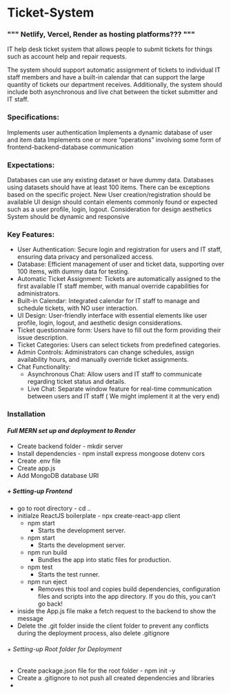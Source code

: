 # Ticket-System
### """ Netlify, Vercel, Render as hosting platforms???   """
IT help desk ticket system that allows people to submit tickets for things such as account help and repair requests.

The system should support automatic assignment of tickets to individual IT staff members and have a built-in calendar that can support the large quantity of tickets our department receives. Additionally, the system should include both asynchronous and live chat between the ticket submitter and IT staff.

### Specifications:
Implements user authentication
Implements a dynamic database of user and item data
Implements one or more “operations” involving some form of frontend-backend-database communication
### Expectations:
Databases can use any existing dataset or have dummy data. Databases using datasets should have at least 100 items. There can be exceptions based on the specific project.
New User creation/registration should be available
UI design should contain elements commonly found or expected such as a user profile, login, logout.
Consideration for design aesthetics
System should be dynamic and responsive

### Key Features:
- User Authentication: Secure login and registration for users and IT staff, ensuring data privacy and personalized access.
- Database: Efficient management of user and ticket data, supporting over 100 items, with dummy data for testing.
- Automatic Ticket Assignment: Tickets are automatically assigned to the first available IT staff member, with manual override capabilities for administrators.
- Built-in Calendar: Integrated calendar for IT staff to manage and schedule tickets, with NO user interaction.
- UI Design: User-friendly interface with essential elements like user profile, login, logout, and aesthetic design considerations.
- Ticket questionnaire form: Users have to fill out the form providing their issue description.
- Ticket Categories: Users can select tickets from predefined categories.
- Admin Controls: Administrators can change schedules, assign availability hours, and manually override ticket assignments.
- Chat Functionality:
  - Asynchronous Chat: Allow users and IT staff to communicate regarding ticket status and details.
  - Live Chat: Separate window feature for real-time communication between users and IT staff ( We might implement it at the very end)


### Installation
#### *Full MERN set up and deployment to Render*
+ Create backend folder - mkdir server
+ Install dependencies - npm install express mongoose dotenv cors
+ Create .env file
+ Create app.js
+ Add MongoDB database URI
##### + Setting-up Frontend
+ go to root directory - cd ..
+  initialze ReactJS boilerplate - npx create-react-app client
    + npm start
      + Starts the development server.
   + npm start
     + Starts the development server.
   + npm run build
     + Bundles the app into static files for production.
   + npm test
     + Starts the test runner.
   + npm run eject
     + Removes this tool and copies build dependencies, configuration files
       and scripts into the app directory. If you do this, you can’t go back!
+ inside the App.js file make a fetch request to the backend to show the message
+ Delete the .git folder inside the client folder to prevent any conflicts during the deployment process, also delete .gitignore
###### + Setting-up Root folder for Deployment 
+ Create package.json file for the root folder - npm init -y
+ Create a .gitignore to not push all created dependencies and libraries
+ 
